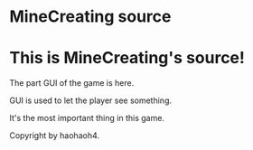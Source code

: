 ﻿# MineCreating source
# This is MineCreating's source!

The part GUI of the game is here.

GUI is used to let the player see something.

It's the most important thing in this game.



Copyright by haohaoh4.